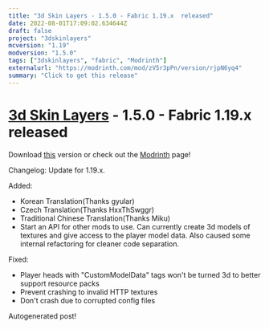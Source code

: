 ```yaml
---
title: "3d Skin Layers - 1.5.0 - Fabric 1.19.x  released"
date: 2022-08-01T17:09:02.634644Z
draft: false
project: "3dskinlayers"
mcversion: "1.19"
modversion: "1.5.0"
tags: ["3dskinlayers", "fabric", "Modrinth"]
externalurl: "https://modrinth.com/mod/zV5r3pPn/version/rjpN6yq4"
summary: "Click to get this release"
---
```

# [3d Skin Layers](/project/3dskinlayers) - 1.5.0 - Fabric 1.19.x  released
Download [this](https://modrinth.com/mod/zV5r3pPn/version/rjpN6yq4) version or check out the [Modrinth](https://modrinth.com/mod/zV5r3pPn) page!

Changelog: Update for 1.19.x.

Added:
- Korean Translation(Thanks gyular)
- Czech Translation(Thanks HxxThSwggr)
- Traditional Chinese Translation(Thanks Miku)
- Start an API for other mods to use. Can currently create 3d models of textures and give access to the player model data. Also caused some internal refactoring for cleaner code separation.


Fixed:
- Player heads with "CustomModelData" tags won't be turned 3d to better support resource packs
- Prevent crashing to invalid HTTP textures
- Don't crash due to corrupted config files

Autogenerated post!
